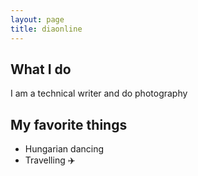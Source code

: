 ```yaml
---
layout: page
title: diaonline  
---
```


## What I do
I am a technical writer and do photography

## My favorite things
- Hungarian dancing 
- Travelling :airplane:


